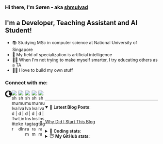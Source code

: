 ### Hi there, I'm Søren - aka [shmulvad][website]

## I'm a Developer, Teaching Assistant and AI Student!
- 📚 Studying MSc in computer science at National University of Singapore
- 🧠 My field of specialization is artificial intelligence
- 👨‍🏫 When I'm not trying to make myself smarter, I try educating others as a TA
- 👨‍💻 I love to build my own stuff

### Connect with me:

[<img align="left" alt="shmulvad.com" width="22px" src="https://raw.githubusercontent.com/iconic/open-iconic/master/svg/globe.svg" />][website]

[<img align="left" alt="shmulvad | Twitter" width="22px" src="https://cdn.jsdelivr.net/npm/simple-icons@v3/icons/twitter.svg" />][twitter]

[<img align="left" alt="shmulvad | LinkedIn" width="22px" src="https://cdn.jsdelivr.net/npm/simple-icons@v3/icons/linkedin.svg" />][linkedin]

[<img align="left" alt="shmulvad | Instagram" width="22px" src="https://cdn.jsdelivr.net/npm/simple-icons@v3/icons/instagram.svg" />][instagram]

[<img align="left" alt="shmulvad | Instagram" width="22px" src="https://cdn.jsdelivr.net/npm/simple-icons@v3/icons/stackoverflow.svg" />][stackOverflow]

[<img align="left" alt="shmulvad | Instagram" width="22px" src="https://cdn.jsdelivr.net/npm/simple-icons@v3/icons/gmail.svg" />][mail]

<br />

---

<details open>
 <summary>📕 <b>Latest Blog Posts</b>: </summary>

<br>

<!-- BLOG-POST-LIST:START -->
- [Why Did I Start This Blog](https://shmulvad.com/blog/why-did-start-this-blog)
<!-- BLOG-POST-LIST:END -->

</details>

<!-- --- -->

<details>
 <summary>🤖 <b>Coding stats</b>: </summary>

<br>

<!--START_SECTION:waka-->
**I'm a Night 🦉** 

```text
🌞 Morning    72 commits     █████░░░░░░░░░░░░░░░░░░░░   20.11% 
🌆 Daytime    87 commits     ██████░░░░░░░░░░░░░░░░░░░   24.3% 
🌃 Evening    94 commits     ██████░░░░░░░░░░░░░░░░░░░   26.26% 
🌙 Night      105 commits    ███████░░░░░░░░░░░░░░░░░░   29.33%

```


📊 **This Week I Spent My Time On** 

```text
💬 Programming Languages: 
Python                   8 hrs 30 mins       █████████░░░░░░░░░░░░░░░░   35.88% 
Other                    6 hrs               ██████░░░░░░░░░░░░░░░░░░░   25.3% 
TeX                      4 hrs 55 mins       █████░░░░░░░░░░░░░░░░░░░░   20.77% 
Pddl                     1 hr 58 mins        ██░░░░░░░░░░░░░░░░░░░░░░░   8.29% 
Bash                     49 mins             ░░░░░░░░░░░░░░░░░░░░░░░░░   3.47%

🔥 Editors: 
VS Code                  14 hrs 40 mins      ███████████████░░░░░░░░░░   61.88% 
Zsh                      6 hrs 39 mins       ███████░░░░░░░░░░░░░░░░░░   28.03% 
Sublime Text             2 hrs 23 mins       ██░░░░░░░░░░░░░░░░░░░░░░░   10.08%

🐱‍💻 Projects: 
ai-planning              17 hrs 25 mins      ██████████████████░░░░░░░   73.41% 
uncertainty-modelling    2 hrs 6 mins        ██░░░░░░░░░░░░░░░░░░░░░░░   8.89% 
Terminal                 2 hrs               ██░░░░░░░░░░░░░░░░░░░░░░░   8.49% 
Labs                     35 mins             ░░░░░░░░░░░░░░░░░░░░░░░░░   2.46% 
.dotfiles                23 mins             ░░░░░░░░░░░░░░░░░░░░░░░░░   1.65%

```


<!--END_SECTION:waka-->

</details>

<!-- --- -->

<details>
 <summary>😇 <b>My GitHub stats</b>: </summary>

<br>

<img align="left" alt="shmulvad's Github Stats" src="https://github-readme-stats.vercel.app/api?username=shmulvad&show_icons=true&hide_border=true" />

</details>



[website]: https://shmulvad.com
[twitter]: https://twitter.com/shmulvad
[linkedin]: https://linkedin.com/in/shmulvad
[instagram]: https://instagram.com/shmulvad
[stackOverflow]: https://stackoverflow.com/users/9248793/shmulvad
[mail]: mailto:shmulvad@gmail.com
